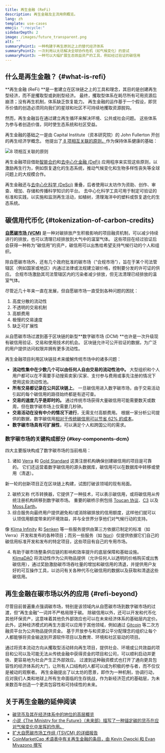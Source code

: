 ```yaml
---
title: 再生金融 (ReFi)
description: 再生金融及主流用例概览。
lang: zh
template: use-cases
emoji: ":recycle:"
sidebarDepth: 2
image: /images/future_transparent.png
alt: ""
summaryPoint1: 一种构建于再生原则之上的替代经济体系
summaryPoint2: 一次利用以太坊解决全球协作危机（如气候变化）的尝试
summaryPoint3: 一种可以大幅扩展生态效益资产的工具，例如经过验证的碳信用
---
```


## 什么是再生金融？ {#what-is-refi}

**再生金融 (ReFi) **是一套建立在区块链之上的工具和理念，其目的是创建再生型经济，而不是攫取型或剥削型经济。 最终，攫取型体系在耗尽所有可用资源后崩溃；没有再生机制，体系缺乏恢复能力。 再生金融的运作基于一个假设，即货币价值的创造必须同向我们的星球和社区不可持续地攫取资源脱钩。

然而，再生金融旨在通过建立再生循环来解决环境、公共或社会问题。 这些体系为参与者创造价值，同时使生态系统和社区受益。

再生金融的基础之一是由 Capital Institute（资本研究院）的 John Fullerton 开创的再生经济学概念。 他提出了[ 8 项相互关联的原则，](https://capitalinstitute.org/8-principles-regenerative-economy/)作为保持体系健康的基础：

![8 项相互关联的原则](refi-regenerative-economy-diagram.png)

再生金融项目借助[智能合约](/developers/docs/smart-contracts/)和[去中心化金融 (DeFi)](/defi/) 应用程序来实现这些原则，以激励再生行为，例如恢复退化的生态系统，推动气候变化和生物多样性丧失等全球问题上的大规模合作。

再生金融还与[去中心化科学 (DeSci)](/desci/) 重叠，后者使用以太坊作为资助、创作、审查、增加、存储和传播科学知识的平台。 去中心化科学工具可用于制定可验证的标准和实践，以实施和监测再生活动，如植树，清理海洋中的塑料或恢复退化的生态系统。

## 碳信用代币化 {#tokenization-of-carbon-credits}

**[自愿碳市场 (VCM)](https://climatefocus.com/so-what-voluntary-carbon-market-exactly/)** 是一种对碳排放产生积极影响的项目融资机制，可以减少持续进行的排放，也可以清理已经排放到大气中的温室气体。 这些项目在经过验证后会获得一种称为“碳信用”的资产，碳信用可以出售给希望支持气候行动的个人和组织。

除自愿碳市场外，还有几个政府批准的碳市场（“合规市场”），旨在于某个司法管辖区（例如国家或地区）内通过法律或法规建立碳价格，控制要分发的许可证的供应。 合规市场激励其司法管辖区内的污染者减少排放，但无法清理已经排放的温室气体。

尽管近几十年来一直在发展，但自愿碳市场一直受到各种问题的困扰：

1. 高度分散的流动性
2. 不透明的交易机制
3. 高额费用
4. 极慢的交易速度
5. 缺乏可扩展性

从自愿碳市场过渡到基于区块链的新型**数字碳市场 (DCM) **也许是一次升级现有碳信用验证、交易和使用技术的机会。 区块链允许可公开验证的数据，为广泛的用户提供访问权限并拥有更多流动性。

再生金融项目利用区块链技术来缓解传统市场中的诸多问题：

- **流动性集中在少数几个可以由任何人自由交易的流动性池中。** 大型组织和个人用户都可以在不需要手动搜索卖家/买家、支付参与费用或事先注册的情况下使用这些流动性池。
- **所有交易都记录在公共区块链上**。 一旦碳信用进入数字碳市场，由于交易活动引起的每个碳信用的路径始终都是有迹可查。
- **交易的速度几乎是即时的。** 通过传统市场获得大量碳信用可能需要数天或数周，但在数字碳市场上仅需要几秒钟。
- **交易活动在没有中介的情况下进行**，无需支付高额费用。 根据一家分析公司提供的数据，数字碳信用[相对于传统碳信用可以节省 62% 的成本](https://www.klimadao.finance/blog/klimadao-analysis-of-the-base-carbon-tonne)。
- **数字碳市场具有可扩展性**，可以满足个人和跨国公司的需求。

### 数字碳市场的关键构成部分 {#key-components-dcm}

四大主要版块构成了数字碳市场的当前格局：

1. 诸如 [Verra](https://verra.org/project/vcs-program/registry-system/) 和 [Gold Standard](https://www.goldstandard.org/) 这类注册机构确保创建碳信用的项目是可靠的。 它们还运营着数字碳信用的源头数据库，碳信用可以在数据库中转移或使用（清退）。

新一轮的创新项目正在区块链上构建，试图打破该领域的现有局面。

2. 碳桥又称 代币转换器，它提供了一种技术，可以表示碳信用，或将碳信用从传统注册机构转移到数字碳市场。 重要的碳桥示例包括 [Toucan 协议](https://toucan.earth/)、[C3](https://c3.app/) 以及 [Moss.Earth](https://moss.earth/)。
3. 综合服务向最终用户提供避免和/或消除碳排放的信用额度，这样他们就可以认领信用额度带来的环境效益，并与全世界分享他们对气候行动的支持。

像 [Klima Infinity](https://www.klimadao.finance/infinity) 和 [Senken](https://senken.io/) 等一些服务提供由第三方依据已制定的标准（如 Verra）开发和发布的各种项目；而另一些服务（如 [Nori](https://nori.com/)）仅提供依据它们自己的碳信用标准开发和发布的特定项目，这些项目有自己的专用市场。

4. 有助于碳市场整条供应链的影响和效率提升的底层保障和基础设施。 [KlimaDAO](http://klimadao.finance/) 将流动性作为公共物品提供（允许任何人以透明的价格购买或出售碳信用），通过奖励激励碳市场吞吐量的增加和碳信用的清退，并提供用户友好的可互操作工具，以访问有关各种代币化碳信用的数据以及获取和清退这些碳信用。

## 再生金融在碳市场以外的应用 {#refi-beyond}

尽管目前普遍重点强调碳市场，特别是该领域内从自愿碳市场到数字碳市场的过渡，但“再生金融”一词并不严格局限于碳。 除碳信用以外，还可以开发和代币化其他环保资产，这意味着其他负外部效应也可以在未来经济体系的基础层内定价。 此外，这种经济模式的再生方面可以应用于其他领域，例如通过 [Gitcoin](https://gitcoin.co/) 等二次方融资平台为公共物品提供资金。 基于开放参与和资源公平分配理念的组织让每个人都能够将资金输送到开源软件项目以及教育、环境和社区驱动的项目。

通过将资本流动方向从攫取型活动转向再生项目，提供社会、环境或公共效益的项目和公司以及可能无法从传统金融中获得资金的项目和公司，可以顺利启动并更快、更容易地为社会产生正外部效应。 过渡到这种融资模式也打开了通向更具包容性的经济体系的大门，让所有人口结构的人都可以成为积极的参与者，而不仅仅是被动的观察者。 再生金融提出了以太坊的愿景，即作为一种机制，协调行动，应对我们人类和地球上所有生命面临的生存挑战，作为新经济范式的基础层，为未来数百年创造一个更具包容性和可持续性的未来。

## 关于再生金融的延伸阅读

- [碳货币及其在经济体系中的地位的高层概览](https://www.klimadao.finance/blog/the-vision-of-a-carbon-currency)
- [小说《The Ministry for the Future》（未来部）描写了一种锚定碳的货币在应对气候变化中发挥的作用。](https://en.wikipedia.org/wiki/The_Ministry_for_the_Future)
- [扩大自愿碳市场工作组 (TSVCM) 的详细报告](https://www.iif.com/Portals/1/Files/TSVCM_Report.pdf)
- [CoinMarketCap 术语表中有关再生金融的条目，由 Kevin Owocki 和 Evan Miyazono 撰写](https://coinmarketcap.com/alexandria/glossary/regenerative-finance-refi)
